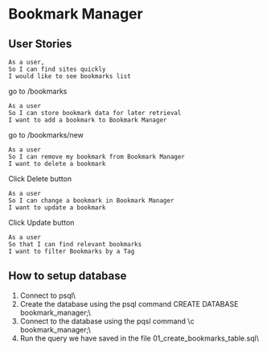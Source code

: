 # Bookmark Manager
## User Stories
```
As a user,
So I can find sites quickly
I would like to see bookmarks list
```
go to /bookmarks
```
As a user
So I can store bookmark data for later retrieval
I want to add a bookmark to Bookmark Manager
```
go to /bookmarks/new
```
As a user
So I can remove my bookmark from Bookmark Manager
I want to delete a bookmark
```
Click Delete button
```
As a user
So I can change a bookmark in Bookmark Manager
I want to update a bookmark
```
Click Update button

```
As a user
So that I can find relevant bookmarks
I want to filter Bookmarks by a Tag
```

## How to setup database
1. Connect to psql\
2. Create the database using the psql command CREATE DATABASE bookmark_manager;\
3. Connect to the database using the pqsl command \c bookmark_manager;\
4. Run the query we have saved in the file 01_create_bookmarks_table.sql\
